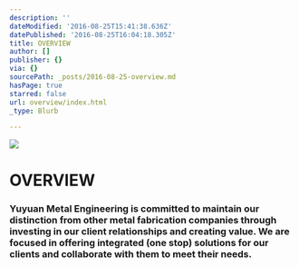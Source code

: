 ```yaml
---
description: ''
dateModified: '2016-08-25T15:41:38.636Z'
datePublished: '2016-08-25T16:04:18.305Z'
title: OVERVIEW
author: []
publisher: {}
via: {}
sourcePath: _posts/2016-08-25-overview.md
hasPage: true
starred: false
url: overview/index.html
_type: Blurb

---
```

![](https://the-grid-user-content.s3-us-west-2.amazonaws.com/1d1f6d5b-8639-4981-a88e-1f8172527e1c.jpg)

# OVERVIEW

### Yuyuan Metal Engineering is committed to maintain our distinction from other metal fabrication companies through investing in our client relationships and creating value. We are focused in offering integrated (one stop) solutions for our clients and collaborate with them to meet their needs.